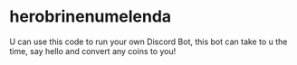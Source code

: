 # herobrinenumelenda
U can use this code to run your own Discord Bot, this bot can take to u the time, say hello and convert any coins to you!
